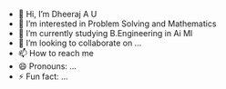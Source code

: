 - 👋 Hi, I’m Dheeraj A U
- 👀 I’m interested in Problem Solving and Mathematics
- 🌱 I’m currently studying B.Engineering in Ai Ml
- 💞️ I’m looking to collaborate on ...
- 📫 How to reach me 
- 😄 Pronouns: ...
- ⚡ Fun fact: ...

<!---
audhee/audhee is a ✨ special ✨ repository because its `README.md` (this file) appears on your GitHub profile.
You can click the Preview link to take a look at your changes.
--->
